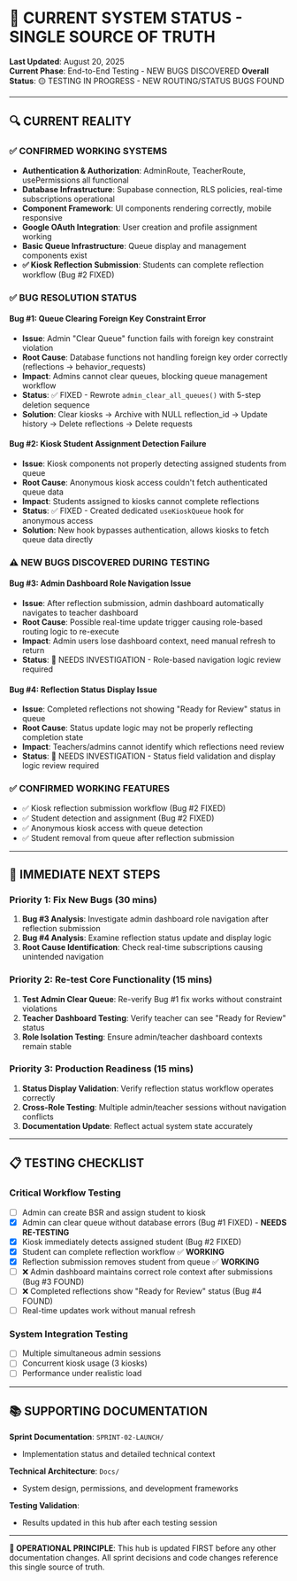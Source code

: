 # 🎯 CURRENT SYSTEM STATUS - SINGLE SOURCE OF TRUTH

**Last Updated**: August 20, 2025  
**Current Phase**: End-to-End Testing - NEW BUGS DISCOVERED
**Overall Status**: 🟡 TESTING IN PROGRESS - NEW ROUTING/STATUS BUGS FOUND

---

## 🔍 CURRENT REALITY

### ✅ CONFIRMED WORKING SYSTEMS
- **Authentication & Authorization**: AdminRoute, TeacherRoute, usePermissions all functional
- **Database Infrastructure**: Supabase connection, RLS policies, real-time subscriptions operational
- **Component Framework**: UI components rendering correctly, mobile responsive
- **Google OAuth Integration**: User creation and profile assignment working
- **Basic Queue Infrastructure**: Queue display and management components exist
- **✅ Kiosk Reflection Submission**: Students can complete reflection workflow (Bug #2 FIXED)

### ✅ BUG RESOLUTION STATUS

#### Bug #1: Queue Clearing Foreign Key Constraint Error
- **Issue**: Admin "Clear Queue" function fails with foreign key constraint violation
- **Root Cause**: Database functions not handling foreign key order correctly (reflections → behavior_requests)
- **Impact**: Admins cannot clear queues, blocking queue management workflow  
- **Status**: ✅ FIXED - Rewrote `admin_clear_all_queues()` with 5-step deletion sequence
- **Solution**: Clear kiosks → Archive with NULL reflection_id → Update history → Delete reflections → Delete requests

#### Bug #2: Kiosk Student Assignment Detection Failure  
- **Issue**: Kiosk components not properly detecting assigned students from queue
- **Root Cause**: Anonymous kiosk access couldn't fetch authenticated queue data
- **Impact**: Students assigned to kiosks cannot complete reflections
- **Status**: ✅ FIXED - Created dedicated `useKioskQueue` hook for anonymous access
- **Solution**: New hook bypasses authentication, allows kiosks to fetch queue data directly

### ⚠️ NEW BUGS DISCOVERED DURING TESTING

#### Bug #3: Admin Dashboard Role Navigation Issue
- **Issue**: After reflection submission, admin dashboard automatically navigates to teacher dashboard
- **Root Cause**: Possible real-time update trigger causing role-based routing logic to re-execute
- **Impact**: Admin users lose dashboard context, need manual refresh to return
- **Status**: 🔴 NEEDS INVESTIGATION - Role-based navigation logic review required

#### Bug #4: Reflection Status Display Issue  
- **Issue**: Completed reflections not showing "Ready for Review" status in queue
- **Root Cause**: Status update logic may not be properly reflecting completion state
- **Impact**: Teachers/admins cannot identify which reflections need review
- **Status**: 🔴 NEEDS INVESTIGATION - Status field validation and display logic review required

### ✅ CONFIRMED WORKING FEATURES
- ✅ Kiosk reflection submission workflow (Bug #2 FIXED)
- ✅ Student detection and assignment (Bug #2 FIXED) 
- ✅ Anonymous kiosk access with queue detection
- ✅ Student removal from queue after reflection submission

---

## 🎯 IMMEDIATE NEXT STEPS

### Priority 1: Fix New Bugs (30 mins)
1. **Bug #3 Analysis**: Investigate admin dashboard role navigation after reflection submission
2. **Bug #4 Analysis**: Examine reflection status update and display logic
3. **Root Cause Identification**: Check real-time subscriptions causing unintended navigation

### Priority 2: Re-test Core Functionality (15 mins)
1. **Test Admin Clear Queue**: Re-verify Bug #1 fix works without constraint violations
2. **Teacher Dashboard Testing**: Verify teacher can see "Ready for Review" status
3. **Role Isolation Testing**: Ensure admin/teacher dashboard contexts remain stable

### Priority 3: Production Readiness (15 mins)
1. **Status Display Validation**: Verify reflection status workflow operates correctly  
2. **Cross-Role Testing**: Multiple admin/teacher sessions without navigation conflicts
3. **Documentation Update**: Reflect actual system state accurately

---

## 📋 TESTING CHECKLIST

### Critical Workflow Testing
- [ ] Admin can create BSR and assign student to kiosk
- [x] Admin can clear queue without database errors (Bug #1 FIXED) - **NEEDS RE-TESTING**
- [x] Kiosk immediately detects assigned student (Bug #2 FIXED)
- [x] Student can complete reflection workflow ✅ **WORKING**
- [x] Reflection submission removes student from queue ✅ **WORKING**
- [ ] ❌ Admin dashboard maintains correct role context after submissions (Bug #3 FOUND)
- [ ] ❌ Completed reflections show "Ready for Review" status (Bug #4 FOUND)
- [ ] Real-time updates work without manual refresh

### System Integration Testing
- [ ] Multiple simultaneous admin sessions
- [ ] Concurrent kiosk usage (3 kiosks)
- [ ] Performance under realistic load

---

## 📚 SUPPORTING DOCUMENTATION

**Sprint Documentation**: `SPRINT-02-LAUNCH/`
- Implementation status and detailed technical context

**Technical Architecture**: `Docs/`  
- System design, permissions, and development frameworks

**Testing Validation**: 
- Results updated in this hub after each testing session

---

**🎯 OPERATIONAL PRINCIPLE**: This hub is updated FIRST before any other documentation changes. All sprint decisions and code changes reference this single source of truth.